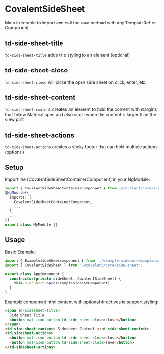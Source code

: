 # CovalentSideSheet

Main injectable to import and call the `open` method with any TemplateRef or Component

## td-side-sheet-title

`td-side-sheet-title` adds title styling to an element (optional)

## td-side-sheet-close

`td-side-sheet-close` will close the open side sheet on click, enter, etc.

## td-side-sheet-content

`td-side-sheet-content` creates an element to hold the content with margins that follow Material spec and also scroll when the content is larger than the view port

## td-side-sheet-actions

`td-side-sheet-actions` creates a sticky footer that can hold multiple actions (optional)

## Setup

Import the [CovalentSideSheetContainerComponent] in your NgModule:

```typescript
import { CovalentSideSheetContainerComponent } from '@covalent/core/side-sheet';
@NgModule({
  imports: [
    CovalentSideSheetContainerComponent,
    ...
  ],
  ...
})
export class MyModule {}
```

## Usage

Basic Example:

```typescript
import { ExampleSideSheetComponent } from './example.sidebar/example.sidesheet.component';
import { CovalentSideSheet } from '.@covalent/core/side-sheet';

export class AppComponent {
  constructor(private sideSheet: CovalentSideSheet) {
    this.sideSheet.open(ExampleSidebarComponent);
  }
}
```

Example component html content with optional directives to support styling:

```html
<span td-sidesheet-title>
  Side Sheet Title
  <button mat-icon-button td-side-sheet-close>close</button>
</span>
<td-side-sheet-content> Sidesheet Content </td-side-sheet-content>
<td-sidesheet-actions>
  <button mat-icon-button td-side-sheet-close>close</button>
  <button mat-icon-button td-side-sheet-close>save</button>
</td-sidesheet-actions>
```
